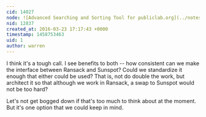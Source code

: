 ```yaml
---
cid: 14027
node: ![Advanced Searching and Sorting Tool for publiclab.org](../notes/Ujitha/03-12-2016/advanced-searching-and-sorting-tool-for-publiclab-org)
nid: 12837
created_at: 2016-03-23 17:17:43 +0000
timestamp: 1458753463
uid: 1
author: warren
---
```


I think it's a tough call. I see benefits to both -- how consistent can we make the interface between Ransack and Sunspot? Could we standardize it enough that either could be used? That is, not do double the work, but architect it so that although we work in Ransack, a swap to Sunspot would not be too hard? 

Let's not get bogged down if that's too much to think about at the moment. But it's one option that we could keep in mind. 